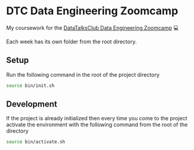 # DTC Data Engineering Zoomcamp

My coursework for the [DataTalksClub Data Engineering Zoomcamp](https://github.com/DataTalksClub/data-engineering-zoomcamp) 💻

Each week has its own folder from the root directory.

## Setup

Run the following command in the root of the project directory
```bash
source bin/init.sh
```

## Development

If the project is already initialized then every time you come to the project activate the environment with the following command
from the root of the directory
```bash
source bin/activate.sh
```